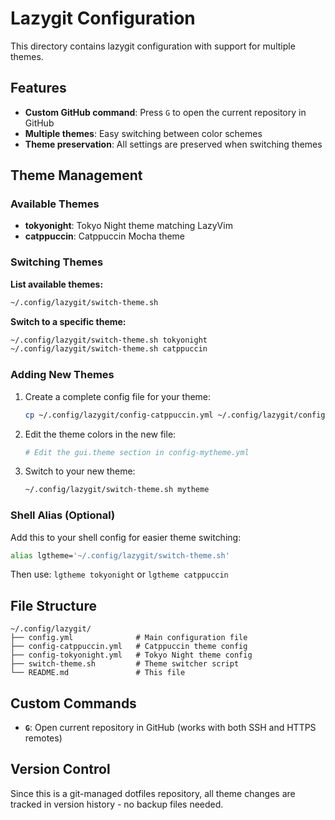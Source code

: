 # Lazygit Configuration

This directory contains lazygit configuration with support for multiple themes.

## Features

- **Custom GitHub command**: Press `G` to open the current repository in GitHub
- **Multiple themes**: Easy switching between color schemes
- **Theme preservation**: All settings are preserved when switching themes

## Theme Management

### Available Themes

- **tokyonight**: Tokyo Night theme matching LazyVim
- **catppuccin**: Catppuccin Mocha theme

### Switching Themes

**List available themes:**
```bash
~/.config/lazygit/switch-theme.sh
```

**Switch to a specific theme:**
```bash
~/.config/lazygit/switch-theme.sh tokyonight
~/.config/lazygit/switch-theme.sh catppuccin
```

### Adding New Themes

1. Create a complete config file for your theme:
   ```bash
   cp ~/.config/lazygit/config-catppuccin.yml ~/.config/lazygit/config-mytheme.yml
   ```

2. Edit the theme colors in the new file:
   ```bash
   # Edit the gui.theme section in config-mytheme.yml
   ```

3. Switch to your new theme:
   ```bash
   ~/.config/lazygit/switch-theme.sh mytheme
   ```

### Shell Alias (Optional)

Add this to your shell config for easier theme switching:
```bash
alias lgtheme='~/.config/lazygit/switch-theme.sh'
```

Then use: `lgtheme tokyonight` or `lgtheme catppuccin`

## File Structure

```
~/.config/lazygit/
├── config.yml              # Main configuration file
├── config-catppuccin.yml   # Catppuccin theme config
├── config-tokyonight.yml   # Tokyo Night theme config
├── switch-theme.sh         # Theme switcher script
└── README.md               # This file
```

## Custom Commands

- **`G`**: Open current repository in GitHub (works with both SSH and HTTPS remotes)

## Version Control

Since this is a git-managed dotfiles repository, all theme changes are tracked in version history - no backup files needed.